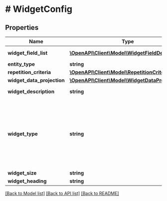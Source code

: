 # # WidgetConfig

## Properties

Name | Type | Description | Notes
------------ | ------------- | ------------- | -------------
**widget_field_list** | [**\OpenAPI\Client\Model\WidgetFieldDescriptor[]**](WidgetFieldDescriptor.md) | List of selected fields for the widget. | [optional]
**entity_type** | **string** | Type of the entity. | [optional]
**repetition_criteria** | [**\OpenAPI\Client\Model\RepetitionCriteria**](RepetitionCriteria.md) |  | [optional]
**widget_data_projection** | [**\OpenAPI\Client\Model\WidgetDataProjection**](WidgetDataProjection.md) |  | [optional]
**widget_description** | **string** | Description of the entity. | [optional]
**widget_type** | **string** | Type of widget. Widget type can be one of these.   - bar_chart   - config_summary   - count_summary   - line_chart   - metric_summary_chart   - metric_summary_text   - table   - text |
**widget_size** | **string** | Size of the widget. | [optional]
**widget_heading** | **string** | Heading for a widget. | [optional]

[[Back to Model list]](../../README.md#models) [[Back to API list]](../../README.md#endpoints) [[Back to README]](../../README.md)
